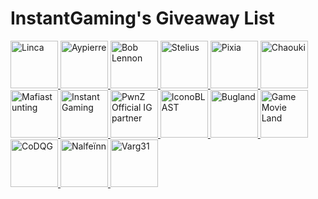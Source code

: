 # InstantGaming's Giveaway List

<p align="left">
    <a href="https://www.instant-gaming.com/fr/giveaway/linca" target="_blank" rel="noreferrer">
        <img src="https://gaming-cdn.com/images/avatars/19908306-1688124711.jpg" alt="Linca" width="76" height="76" />
    </a>
    <a href="https://www.instant-gaming.com/fr/giveaway/AYPIERRE" target="_blank" rel="noreferrer">
        <img src="https://gaming-cdn.com/images/avatars/11592592-1594037728.jpg" alt="Aypierre" width="76" height="76" />
    </a>
    <a href="https://www.instant-gaming.com/fr/giveaway/BOBLENNON" target="_blank" rel="noreferrer">
        <img src="https://gaming-cdn.com/images/avatars/12254287-1660306272.jpg" alt="Bob Lennon" width="76" height="76" />
    </a> 
    <a href="https://www.instant-gaming.com/fr/giveaway/STELIUS" target="_blank" rel="noreferrer">
        <img src="https://gaming-cdn.com/images/avatars/6294915-1637162339.jpg" alt="Stelius" width="76" height="76" />
    </a> 
    <a href="https://www.instant-gaming.com/fr/giveaway/PIXIA" target="_blank" rel="noreferrer">
        <img src="https://gaming-cdn.com/images/avatars/7831487-1561130856.jpg" alt="Pixia" width="76" height="76" />
    </a> 
    <a href="https://www.instant-gaming.com/fr/giveaway/chaouki" target="_blank" rel="noreferrer">
        <img src="https://gaming-cdn.com/images/avatars/336149-1646325089.jpg" alt="Chaouki" width="76" height="76" />
    </a> 
    <a href="https://www.instant-gaming.com/fr/giveaway/MAFIASTUNTING" target="_blank" rel="noreferrer">
        <img src="https://gaming-cdn.com/images/avatars/11592735-1594039464.jpg" alt="Mafiastunting" width="76" height="76" />
    </a>
    <a href="https://www.instant-gaming.com/fr/giveaway/INSTANTGAMING" target="_blank" rel="noreferrer">
        <img src="https://gaming-cdn.com/images/avatars/2700115-1546959181.jpg" alt="Instant Gaming" width="76" height="76" />
    </a> 
    <a href="https://www.instant-gaming.com/fr/giveaway/SUPREMELEADER" target="_blank" rel="noreferrer">
        <img src="https://gaming-cdn.com/images/avatars/1716955-1681777192.jpg" alt="PwnZ Official IG partner" width="76" height="76" />
    </a> 
    <a href="https://www.instant-gaming.com/fr/giveaway/ICONOBLAST" target="_blank" rel="noreferrer">
        <img src="https://gaming-cdn.com/images/avatars/173704-1571080323.jpg" alt="IconoBLAST" width="76" height="76" />
    </a> 
    <a href="https://www.instant-gaming.com/fr/giveaway/bugland" target="_blank" rel="noreferrer">
        <img src="https://gaming-cdn.com/images/avatars/3009082-1540312665.jpg" alt="Bugland" width="76" height="76" />
    </a> 
    <a href="https://www.instant-gaming.com/fr/giveaway/GAMEMOVIELAND" target="_blank" rel="noreferrer">
        <img src="https://gaming-cdn.com/images/avatars/170629-1547987125.jpg" alt="Game Movie Land" width="76" height="76" />
    </a> 
    <a href="https://www.instant-gaming.com/fr/giveaway/CODQG" target="_blank" rel="noreferrer">
        <img src="https://gaming-cdn.com/images/avatars/452863-1561392211.jpg" alt="CoDQG" width="76" height="76" />
    </a> 
    <a href="https://www.instant-gaming.com/fr/giveaway/NALFEINN" target="_blank" rel="noreferrer">
        <img src="https://gaming-cdn.com/images/avatars/2210688-1649113160.jpg" alt="Nalfeïnn" width="76" height="76" />
    </a> 
    <a href="https://www.instant-gaming.com/fr/giveaway/VARG" target="_blank" rel="noreferrer">
        <img src="https://gaming-cdn.com/images/avatars/5518320-1553640087.jpg" alt="Varg31" width="76" height="76" />
    </a> 
<!--     <a href="" target="_blank" rel="noreferrer">
        <img src="" alt="" width="76" height="76" />
    </a> 
    <a href="" target="_blank" rel="noreferrer">
        <img src="" alt="" width="76" height="76" />
    </a> 
    <a href="" target="_blank" rel="noreferrer">
        <img src="" alt="" width="76" height="76" />
    </a> 
    <a href="" target="_blank" rel="noreferrer">
        <img src="" alt="" width="76" height="76" />
    </a> 
    <a href="" target="_blank" rel="noreferrer">
        <img src="" alt="" width="76" height="76" />
    </a> 
    <a href="" target="_blank" rel="noreferrer">
        <img src="" alt="" width="76" height="76" />
    </a> 
    <a href="" target="_blank" rel="noreferrer">
        <img src="" alt="" width="76" height="76" />
    </a> 
    <a href="" target="_blank" rel="noreferrer">
        <img src="" alt="" width="76" height="76" />
    </a> 
    <a href="" target="_blank" rel="noreferrer">
        <img src="" alt="" width="76" height="76" />
    </a> 
    <a href="" target="_blank" rel="noreferrer">
        <img src="" alt="" width="76" height="76" />
    </a> 
    <a href="" target="_blank" rel="noreferrer">
        <img src="" alt="" width="76" height="76" />
    </a>  -->
</p>
